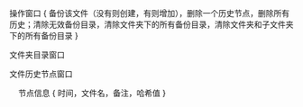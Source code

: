 操作窗口 { 备份该文件（没有则创建，有则增加），删除一个历史节点，删除所有历史；清除无效备份目录，清除文件夹下的所有备份目录，清除文件夹和子文件夹下的所有备份目录 }

文件夹目录窗口

文件历史节点窗口

    节点信息 { 时间，文件名，备注，哈希值 }




